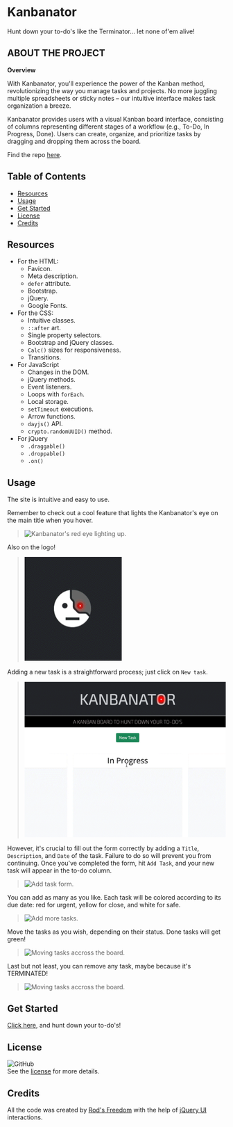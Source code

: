 # Kanbanator
Hunt down your to-do's like the Terminator... let none of'em alive!

## **ABOUT THE PROJECT**
**Overview**

With Kanbanator, you'll experience the power of the Kanban method, revolutionizing the way you manage tasks and projects. No more juggling multiple spreadsheets or sticky notes – our intuitive interface makes task organization a breeze.

Kanbanator provides users with a visual Kanban board interface, consisting of columns representing different stages of a workflow (e.g., To-Do, In Progress, Done). Users can create, organize, and prioritize tasks by dragging and dropping them across the board.

Find the repo [here](https://github.com/Rod-Freedom/C5-Kanbanator).

## Table of Contents
- [Resources](#resources)
- [Usage](#usage)
- [Get Started](#get-started)
- [License](#license)
- [Credits](#credits)

## Resources
* For the HTML:
    * Favicon.
    * Meta description.
    * `defer` attribute.
    * Bootstrap.
    * jQuery.
    * Google Fonts.
* For the CSS:
    * Intuitive classes.
    * `::after` art.
    * Single property selectors.
    * Bootstrap and jQuery classes.
    * ```Calc()``` sizes for responsiveness.
    * Transitions.
* For JavaScript
    * Changes in the DOM.
    * jQuery methods.
    * Event listeners.
    * Loops with `forEach`.
    * Local storage.
    * `setTimeout` executions.
    * Arrow functions.
    * `dayjs()` API.
    * `crypto.randomUUID()` method.
* For jQuery
    * `.draggable()`
    * `.droppable()`
    * `.on()`


## Usage
The site is intuitive and easy to use.

Remember to check out a cool feature that lights the Kanbanator's eye on the main title when you hover.
> ![Kanbanator's red eye lighting up.](./assets/images/brand_demo.GIF)

Also on the logo!
> ![Kanbanator's logo red eye lighting up.](./assets/images/logo_demo.GIF)

Adding a new task is a straightforward process; just click on `New task`. 
> ![New Task button click.](./assets/images/new_task_demo.GIF)

However, it's crucial to fill out the form correctly by adding a `Title`, `Description`, and `Date` of the task. Failure to do so will prevent you from continuing. Once you've completed the form, hit `Add Task`, and your new task will appear in the to-do column.
> ![Add task form.](./assets/images/add_task_demo.GIF)

You can add as many as you like. Each task will be colored according to its due date: red for urgent, yellow for close, and white for safe.
> ![Add more tasks.](./assets/images/task_colors_demo.GIF)

Move the tasks as you wish, depending on their status. Done tasks will get green!
> ![Moving tasks accross the board.](./assets/images/task_status_demo.GIF)

Last but not least, you can remove any task, maybe because it's TERMINATED!
> ![Moving tasks accross the board.](./assets/images/remove_task_demo.GIF)

## Get Started
[Click here](https://rod-freedom.github.io/C5-Kanbanator/), and hunt down your to-do's!

## License
![GitHub](https://img.shields.io/github/license/Rod-Freedom/C5-Kanbanator?style=for-the-badge)<br>
See the [license](https://github.com/Rod-Freedom/C5-Kanbanator/blob/main/LICENSE) for more details.

## Credits
All the code was created by [Rod's Freedom](https://github.com/Rod-Freedom) with the help of [jQuery UI](https://jqueryui.com/) interactions.
